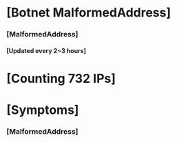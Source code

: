 # [Botnet MalformedAddress]
### [MalformedAddress]
#### [Updated every 2~3 hours]

# [Counting 732 IPs]

# [Symptoms] 
###   [MalformedAddress]
